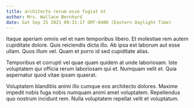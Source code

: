 ```yaml
---
title: architecto rerum esse fugiat et
author: Mrs. Wallace Bernhard
date: Sat Sep 25 2021 09:31:17 GMT-0400 (Eastern Daylight Time)
---
```

Itaque aperiam omnis vel et nam temporibus libero. Et molestiae rem autem cupiditate dolore. Quis reiciendis dicta illo. Ab ipsa est laborum aut esse ullam. Quos illum vel. Quam et porro id sed cupiditate alias.

 Temporibus et corrupti vel quae quam quidem at unde laboriosam. Iste voluptatem qui officia rerum laboriosam qui et. Numquam velit et. Quia aspernatur quod vitae ipsam quaerat.

 Voluptatem blanditiis animi illo cumque eos architecto dolores. Maxime impedit nobis fuga nobis numquam animi amet voluptatem. Repellendus quo nostrum incidunt rem. Nulla voluptatem repellat velit et voluptatum.